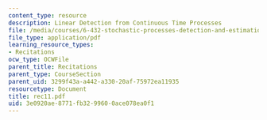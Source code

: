 ```yaml
---
content_type: resource
description: Linear Detection from Continuous Time Processes
file: /media/courses/6-432-stochastic-processes-detection-and-estimation-spring-2004/3e0920ae8771fb3299600ace078ea0f1_rec11.pdf
file_type: application/pdf
learning_resource_types:
- Recitations
ocw_type: OCWFile
parent_title: Recitations
parent_type: CourseSection
parent_uid: 3299f43a-a442-a330-20af-75972ea11935
resourcetype: Document
title: rec11.pdf
uid: 3e0920ae-8771-fb32-9960-0ace078ea0f1
---
```

